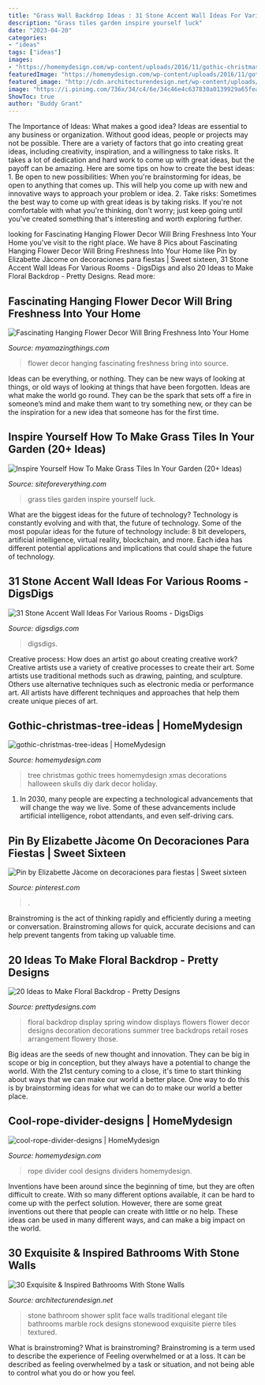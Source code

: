 ```yaml
---
title: "Grass Wall Backdrop Ideas : 31 Stone Accent Wall Ideas For Various Rooms"
description: "Grass tiles garden inspire yourself luck"
date: "2023-04-20"
categories:
- "ideas"
tags: ["ideas"]
images:
- "https://homemydesign.com/wp-content/uploads/2016/11/gothic-christmas-tree-ideas.jpg"
featuredImage: "https://homemydesign.com/wp-content/uploads/2016/11/gothic-christmas-tree-ideas.jpg"
featured_image: "http://cdn.architecturendesign.net/wp-content/uploads/2015/11/18-AD-Split-face-stone-in-the-shower-for-the-elegant-traditional-bathroom.jpg"
image: "https://i.pinimg.com/736x/34/c4/6e/34c46e4c637830a0139929a65feaec8f.jpg"
ShowToc: true
author: "Buddy Grant"
---
```



The Importance of Ideas: What makes a good idea?
Ideas are essential to any business or organization. Without good ideas, people or projects may not be possible. There are a variety of factors that go into creating great ideas, including creativity, inspiration, and a willingness to take risks. It takes a lot of dedication and hard work to come up with great ideas, but the payoff can be amazing. Here are some tips on how to create the best ideas: 1. Be open to new possibilities: When you're brainstorming for ideas, be open to anything that comes up. This will help you come up with new and innovative ways to approach your problem or idea. 2. Take risks: Sometimes the best way to come up with great ideas is by taking risks. If you're not comfortable with what you're thinking, don't worry; just keep going until you've created something that's interesting and worth exploring further. 
	

		
looking for Fascinating Hanging Flower Decor Will Bring Freshness Into Your Home you've visit to the right place. We have 8 Pics about Fascinating Hanging Flower Decor Will Bring Freshness Into Your Home like Pin by Elizabette Jàcome on decoraciones para fiestas | Sweet sixteen, 31 Stone Accent Wall Ideas For Various Rooms - DigsDigs and also 20 Ideas to Make Floral Backdrop - Pretty Designs. Read more:
		
    
## Fascinating Hanging Flower Decor Will Bring Freshness Into Your Home

<img loading=lazy src="https://myamazingthings.com/wp-content/uploads/2017/05/flower-decor-1.jpg" onerror="this.onerror=null;this.src='https://tse1.mm.bing.net/th?id=OIP.8kc-03_WG0qSPKS_GqJZXAHaLH&amp;pid=15.1';" alt="Fascinating Hanging Flower Decor Will Bring Freshness Into Your Home">

_Source: myamazingthings.com_

>flower decor hanging fascinating freshness bring into source. 

	

Ideas can be everything, or nothing. They can be new ways of looking at things, or old ways of looking at things that have been forgotten. Ideas are what make the world go round. They can be the spark that sets off a fire in someone’s mind and make them want to try something new, or they can be the inspiration for a new idea that someone has for the first time.

    
## Inspire Yourself How To Make Grass Tiles In Your Garden (20+ Ideas)

<img loading=lazy src="http://siteforeverything.com/wp-content/uploads/2016/12/GrassTiles-19.jpg" onerror="this.onerror=null;this.src='https://tse3.mm.bing.net/th?id=OIP.UX0PcwsFcAneNCu_kn8s7gAAAA&amp;pid=15.1';" alt="Inspire Yourself How To Make Grass Tiles In Your Garden (20+ Ideas)">

_Source: siteforeverything.com_

>grass tiles garden inspire yourself luck. 

	

What are the biggest ideas for the future of technology?
Technology is constantly evolving and with that, the future of technology. Some of the most popular ideas for the future of technology include: 8 bit developers, artificial intelligence, virtual reality, blockchain, and more. Each idea has different potential applications and implications that could shape the future of technology.

    
## 31 Stone Accent Wall Ideas For Various Rooms - DigsDigs

<img loading=lazy src="https://www.digsdigs.com/photos/2016/08/07-luxury-living-shower-that-makes-you-feel-as-under-a-waterfall.jpg" onerror="this.onerror=null;this.src='https://tse2.mm.bing.net/th?id=OIP.78OHDqdaVkaFGscEjR8f3QHaLH&amp;pid=15.1';" alt="31 Stone Accent Wall Ideas For Various Rooms - DigsDigs">

_Source: digsdigs.com_

>digsdigs. 

	

Creative process: How does an artist go about creating creative work?
Creative artists use a variety of creative processes to create their art. Some artists use traditional methods such as drawing, painting, and sculpture. Others use alternative techniques such as electronic media or performance art. All artists have different techniques and approaches that help them create unique pieces of art.

    
## Gothic-christmas-tree-ideas | HomeMydesign

<img loading=lazy src="https://homemydesign.com/wp-content/uploads/2016/11/gothic-christmas-tree-ideas.jpg" onerror="this.onerror=null;this.src='https://tse2.mm.bing.net/th?id=OIP.t6jCYJFBmGAwTDNQTHjl8AHaPg&amp;pid=15.1';" alt="gothic-christmas-tree-ideas | HomeMydesign">

_Source: homemydesign.com_

>tree christmas gothic trees homemydesign xmas decorations halloween skulls diy dark decor holiday. 

	

1. In 2030, many people are expecting a technological advancements that will change the way we live. Some of these advancements include artificial intelligence, robot attendants, and even self-driving cars. 

    
## Pin By Elizabette Jàcome On Decoraciones Para Fiestas | Sweet Sixteen

<img loading=lazy src="https://i.pinimg.com/736x/34/c4/6e/34c46e4c637830a0139929a65feaec8f.jpg" onerror="this.onerror=null;this.src='https://tse4.mm.bing.net/th?id=OIP.0fNOKThZuDnsLg9XtdSJtgHaJ4&amp;pid=15.1';" alt="Pin by Elizabette Jàcome on decoraciones para fiestas | Sweet sixteen">

_Source: pinterest.com_

>. 

	

Brainstroming is the act of thinking rapidly and efficiently during a meeting or conversation. Brainstroming allows for quick, accurate decisions and can help prevent tangents from taking up valuable time.

    
## 20 Ideas To Make Floral Backdrop - Pretty Designs

<img loading=lazy src="http://www.prettydesigns.com/wp-content/uploads/2015/07/20-ideas-to-make-floral-backdrop8.jpg" onerror="this.onerror=null;this.src='https://tse3.mm.bing.net/th?id=OIP.JEzpeY9e4OuUtpWpAP6CpAHaLH&amp;pid=15.1';" alt="20 Ideas to Make Floral Backdrop - Pretty Designs">

_Source: prettydesigns.com_

>floral backdrop display spring window displays flowers flower decor designs decoration decorations summer tree backdrops retail roses arrangement flowery those. 

	

Big ideas are the seeds of new thought and innovation. They can be big in scope or big in conception, but they always have a potential to change the world. With the 21st century coming to a close, it's time to start thinking about ways that we can make our world a better place. One way to do this is by brainstorming ideas for what we can do to make our world a better place.

    
## Cool-rope-divider-designs | HomeMydesign

<img loading=lazy src="https://homemydesign.com/wp-content/uploads/2015/07/cool-rope-divider-designs.jpg" onerror="this.onerror=null;this.src='https://tse2.mm.bing.net/th?id=OIP.hf4irV6DE_nZOC_fkZ0D2AHaKu&amp;pid=15.1';" alt="cool-rope-divider-designs | HomeMydesign">

_Source: homemydesign.com_

>rope divider cool designs dividers homemydesign. 

	

Inventions have been around since the beginning of time, but they are often difficult to create. With so many different options available, it can be hard to come up with the perfect solution. However, there are some great inventions out there that people can create with little or no help. These ideas can be used in many different ways, and can make a big impact on the world.

    
## 30 Exquisite &amp; Inspired Bathrooms With Stone Walls

<img loading=lazy src="http://cdn.architecturendesign.net/wp-content/uploads/2015/11/18-AD-Split-face-stone-in-the-shower-for-the-elegant-traditional-bathroom.jpg" onerror="this.onerror=null;this.src='https://tse3.mm.bing.net/th?id=OIP.C53dyoMAnqFo76xJzgsK0gHaKP&amp;pid=15.1';" alt="30 Exquisite &amp; Inspired Bathrooms With Stone Walls">

_Source: architecturendesign.net_

>stone bathroom shower split face walls traditional elegant tile bathrooms marble rock designs stonewood exquisite pierre tiles textured. 

	

What is brainstroming?
What is brainstroming? Brainstroming is a term used to describe the experience of Feeling overwhelmed or at a loss. It can be described as feeling overwhelmed by a task or situation, and not being able to control what you do or how you feel.


